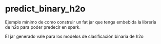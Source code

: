# predict_binary_h2o

Ejemplo mínimo de como construir un fat jar que tenga embebida la librería de h2o para poder predecir en spark.

El jar generado vale para los modelos de clasificación binaria de h2o
